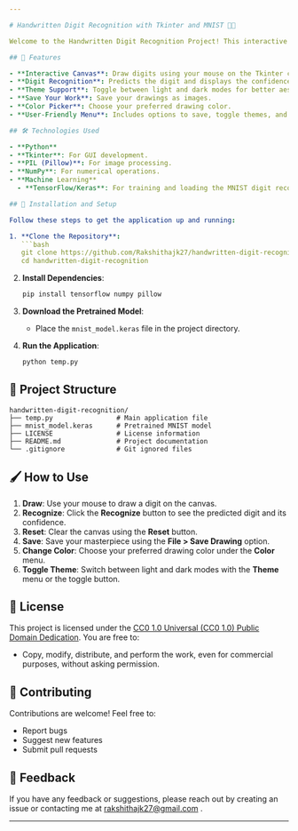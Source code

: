 ```yaml
---

# Handwritten Digit Recognition with Tkinter and MNIST 🎨🤖

Welcome to the Handwritten Digit Recognition Project! This interactive application combines the power of machine learning and Python's Tkinter GUI library to recognize handwritten digits drawn on a canvas. Dive into the world of AI with this fun and educational project! 🚀

## 🌟 Features

- **Interactive Canvas**: Draw digits using your mouse on the Tkinter canvas.
- **Digit Recognition**: Predicts the digit and displays the confidence level.
- **Theme Support**: Toggle between light and dark modes for better aesthetics.
- **Save Your Work**: Save your drawings as images.
- **Color Picker**: Choose your preferred drawing color.
- **User-Friendly Menu**: Includes options to save, toggle themes, and select colors.

## 🛠️ Technologies Used

- **Python**
- **Tkinter**: For GUI development.
- **PIL (Pillow)**: For image processing.
- **NumPy**: For numerical operations.
- **Machine Learning**
  - **TensorFlow/Keras**: For training and loading the MNIST digit recognition model.

## 🚀 Installation and Setup

Follow these steps to get the application up and running:

1. **Clone the Repository**:
   ```bash
   git clone https://github.com/Rakshithajk27/handwritten-digit-recognition.git
   cd handwritten-digit-recognition
   ```

2. **Install Dependencies**:
   ```bash
   pip install tensorflow numpy pillow
   ```

3. **Download the Pretrained Model**:
   - Place the `mnist_model.keras` file in the project directory.

4. **Run the Application**:
   ```bash
   python temp.py
   ```

## 📂 Project Structure

```
handwritten-digit-recognition/
├── temp.py                # Main application file
├── mnist_model.keras      # Pretrained MNIST model
├── LICENSE                # License information
├── README.md              # Project documentation
└── .gitignore             # Git ignored files
```

## 🖌️ How to Use

1. **Draw**: Use your mouse to draw a digit on the canvas.
2. **Recognize**: Click the **Recognize** button to see the predicted digit and its confidence.
3. **Reset**: Clear the canvas using the **Reset** button.
4. **Save**: Save your masterpiece using the **File > Save Drawing** option.
5. **Change Color**: Choose your preferred drawing color under the **Color** menu.
6. **Toggle Theme**: Switch between light and dark modes with the **Theme** menu or the toggle button.

## 📜 License

This project is licensed under the [CC0 1.0 Universal (CC0 1.0) Public Domain Dedication](https://creativecommons.org/publicdomain/zero/1.0/). You are free to:

- Copy, modify, distribute, and perform the work, even for commercial purposes, without asking permission.

## 🤝 Contributing

Contributions are welcome! Feel free to:

- Report bugs
- Suggest new features
- Submit pull requests

## 💬 Feedback

If you have any feedback or suggestions, please reach out by creating an issue or contacting me at rakshithajk27@gmail.com .

---
```

